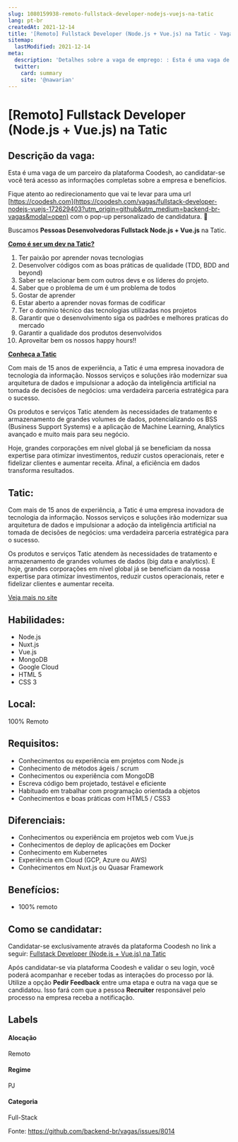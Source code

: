 ```yaml
---
slug: 1080159938-remoto-fullstack-developer-nodejs-vuejs-na-tatic
lang: pt-br
createdAt: 2021-12-14
title: '[Remoto] Fullstack Developer (Node.js + Vue.js) na Tatic - Vaga de Emprego'
sitemap:
  lastModified: 2021-12-14
meta:
  description: 'Detalhes sobre a vaga de emprego: : Esta é uma vaga de um parceiro da plataforma Coodesh, ao candidatar-se você terá acesso as informações completas sobre a empresa e benefícios.  Fique atento ao redirecionamento que vai te levar para uma url [https://coodesh.com](https://coodesh.com/vagas/fullstack-developer-nodejs-vuejs-172629403?utm_origin=github&utm_medium=backend-br-vagas&modal=open) com o pop-up personalizado de candidatura. 👋 <p>Buscamos <strong>Pessoas Desenvolvedoras Fullstack Node.js + Vue.js</strong> na Tatic.</p> <p></p> <p><strong><ins>Como é ser um dev na Tatic?</ins></strong></p> <ol> <li>Ter paixão por aprender novas tecnologias</li> <li>Desenvolver códigos com as boas práticas de qualidade (TDD, BDD and beyond)</li> <li>Saber se relacionar bem com outros devs e os líderes do projeto.</li> <li>Saber que o problema de um é um problema de todos</li> <li>Gostar de aprender</li> <li>Estar aberto a aprender novas formas de codificar</li> <li>Ter o domínio técnico das tecnologias utilizadas nos projetos</li> <li>Garantir que o desenvolvimento siga os padrões e melhores praticas do mercado</li> <li>Garantir a qualidade dos produtos desenvolvidos</li> <li>Aproveitar bem os nossos happy hours!!</li> </ol> <p></p> <p><strong><ins>Conheça a Tatic</ins></strong></p> <p>Com mais de 15 anos de experiência, a Tatic é uma empresa inovadora de tecnologia da informação. Nossos serviços e soluções irão modernizar sua arquitetura de dados e impulsionar a adoção da inteligência artificial na tomada de decisões de negócios: uma verdadeira parceria estratégica para o sucesso.</p> <p>Os produtos e serviços Tatic atendem às necessidades de tratamento e armazenamento de grandes volumes de dados, potencializando os BSS (Business Support Systems) e a aplicação de Machine Learning, Analytics avançado e muito mais para seu negócio.</p> <p>Hoje, grandes corporações em nível global já se beneficiam da nossa expertise para otimizar investimentos, reduzir custos operacionais, reter e fidelizar clientes e aumentar receita. Afinal, a eficiência em dados transforma resultados.</p>'
  twitter:
    card: summary
    site: '@nawarian'
---
```


# [Remoto] Fullstack Developer (Node.js + Vue.js) na Tatic

## Descrição da vaga: 
Esta é uma vaga de um parceiro da plataforma Coodesh, ao candidatar-se você terá acesso as informações completas sobre a empresa e benefícios.


Fique atento ao redirecionamento que vai te levar para uma url [https://coodesh.com](https://coodesh.com/vagas/fullstack-developer-nodejs-vuejs-172629403?utm_origin=github&utm_medium=backend-br-vagas&modal=open) com o pop-up personalizado de candidatura. 👋
<p>Buscamos <strong>Pessoas Desenvolvedoras Fullstack Node.js + Vue.js</strong> na Tatic.</p>
<p></p>
<p><strong><ins>Como é ser um dev na Tatic?</ins></strong></p>
<ol>
<li>Ter paixão por aprender novas tecnologias</li>
<li>Desenvolver códigos com as boas práticas de qualidade (TDD, BDD and beyond)</li>
<li>Saber se relacionar bem com outros devs e os líderes do projeto.</li>
<li>Saber que o problema de um é um problema de todos</li>
<li>Gostar de aprender</li>
<li>Estar aberto a aprender novas formas de codificar</li>
<li>Ter o domínio técnico das tecnologias utilizadas nos projetos</li>
<li>Garantir que o desenvolvimento siga os padrões e melhores praticas do mercado</li>
<li>Garantir a qualidade dos produtos desenvolvidos</li>
<li>Aproveitar bem os nossos happy hours!!</li>
</ol>
<p></p>
<p><strong><ins>Conheça a Tatic</ins></strong></p>
<p>Com mais de 15 anos de experiência, a Tatic é uma empresa inovadora de tecnologia da informação. Nossos serviços e soluções irão modernizar sua arquitetura de dados e impulsionar a adoção da inteligência artificial na tomada de decisões de negócios: uma verdadeira parceria estratégica para o sucesso.</p>
<p>Os produtos e serviços Tatic atendem às necessidades de tratamento e armazenamento de grandes volumes de dados, potencializando os BSS (Business Support Systems) e a aplicação de Machine Learning, Analytics avançado e muito mais para seu negócio.</p>
<p>Hoje, grandes corporações em nível global já se beneficiam da nossa expertise para otimizar investimentos, reduzir custos operacionais, reter e fidelizar clientes e aumentar receita. Afinal, a eficiência em dados transforma resultados.</p>

## Tatic: 
 <p>Com mais de 15 anos de experiência, a Tatic é uma empresa inovadora de tecnologia da informação. Nossos serviços e soluções irão modernizar sua arquitetura de dados e impulsionar a adoção da inteligência artificial na tomada de decisões de negócios: uma verdadeira parceria estratégica para o sucesso.</p>

<p>Os produtos e serviços Tatic atendem às necessidades de tratamento e armazenamento de grandes volumes de dados (big data e analytics). E hoje, grandes corporações em nível global já se beneficiam da nossa expertise para otimizar investimentos, reduzir custos operacionais, reter e fidelizar clientes e aumentar receita.</p><a href='https://coodesh.com/empresas/tatic'>Veja mais no site</a>

 ## Habilidades: 
 - Node.js 
- Nuxt.js 
- Vue.js 
- MongoDB 
- Google Cloud 
- HTML 5 
- CSS 3
## Local: 
 100% Remoto
## Requisitos: 
 - Conhecimentos ou experiência em projetos com Node.js 
- Conhecimento de métodos ágeis / scrum 
- Conhecimentos ou experiência com MongoDB 
- Escreva código bem projetado, testável e eficiente 
- Habituado em trabalhar com programação orientada a objetos 
- Conhecimentos e boas práticas com HTML5 / CSS3
## Diferenciais: 
 - Conhecimentos ou experiência em projetos web com Vue.js 
- Conhecimentos de deploy de aplicações em Docker 
- Conhecimento em Kubernetes 
- Experiência em Cloud (GCP, Azure ou AWS) 
- Conhecimentos em Nuxt.js ou Quasar Framework
## Benefícios: 
 - 100% remoto
## Como se candidatar:
Candidatar-se exclusivamente através da plataforma Coodesh no link a seguir: [Fullstack Developer (Node.js + Vue.js) na Tatic](https://coodesh.com/vagas/fullstack-developer-nodejs-vuejs-172629403?utm_origin=github&utm_medium=backend-br-vagas&modal=open)


Após candidatar-se via plataforma Coodesh e validar o seu login, você poderá acompanhar e receber todas as interações do processo por lá. Utilize a opção **Pedir Feedback** entre uma etapa e outra na vaga que se candidatou. Isso fará com que a pessoa **Recruiter** responsável pelo processo na empresa receba a notificação.
## Labels
#### Alocação
Remoto
#### Regime
PJ
#### Categoria
Full-Stack

Fonte: https://github.com/backend-br/vagas/issues/8014